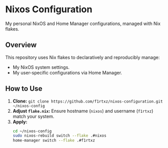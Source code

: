 # Nixos Configuration

My personal NixOS and Home Manager configurations, managed with Nix flakes.

## Overview

This repository uses Nix flakes to declaratively and reproducibly manage:
- My NixOS system settings.
- My user-specific configurations via Home Manager.

## How to Use

1.  **Clone:** `git clone https://github.com/f1rtxz/nixos-configuration.git ~/nixos-config`
2.  **Adjust `flake.nix`:** Ensure hostname (`nixos`) and username (`f1rtxz`) match your system.
3.  **Apply:**
    ```bash
    cd ~/nixos-config
    sudo nixos-rebuild switch --flake .#nixos
    home-manager switch --flake .#f1rtxz
    ```
